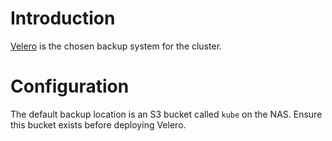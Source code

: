 # Introduction
[Velero](https://velero.io/) is the chosen backup system for the cluster.

# Configuration
The default backup location is an S3 bucket called `kube` on the NAS. Ensure this bucket exists before deploying Velero.